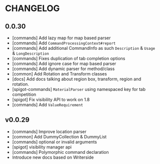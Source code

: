 # CHANGELOG
## 0.0.30
- [commands] Add lazy map for map based parser
- [commands] Add `CommandProcessingContext#report`
- [commands] Add additional CommandInfo as such `Description` & `Usage` & `LongDescription`
- [commands] Fixes duplication of tab completion options
- [commands] Add ignore case for map based parser
- [commands] Add dynamic parser for method/class
- [common] Add Rotation and Transform classes
- [docs] Add docs talking about region box, transform, region and rotation.
- [spigot-commands] `MaterialParser` using namespaced key for tab competition
- [spigot] Fix visibility API to work on 1.8
- [commands] Add `ValueRequirement`

## v0.0.29
- [commands] Improve location parser
- [common]  Add DummyCollection & DummyList
- [commands] optional or invalid arguments
- [spigot] visibility manager api
- [commands] Polymorphic command declaration
- Introduce new docs based on Writerside
